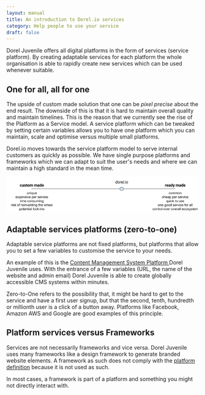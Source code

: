 ```yaml
---
layout: manual
title: An introduction to Dorel.io services
category: Help people to use your service
draft: false
---
```


Dorel Juvenile offers all digital platforms in the form of services (service platform). By creating adaptable services for each platform the whole organisation is able to rapidly create new services which can be used whenever suitable.

## One for all, all for one

The upside of custom made solution that one can be _pixel precise_ about the end result. The downside of this is that it is hard to maintain overall quality and maintain timelines. This is the reason that we currently see the rise of the Platform as a Service model. A service platform which can be tweaked by setting certain variables allows you to have one platform which you can maintain, scale and optimise versus multiple small platforms.

Dorel.io moves towards the service platform model to serve internal customers as quickly as possible. We have single purpose platforms and frameworks which we can adapt to suit the user's needs and where we can maintain a high standard in the mean time.

![Custom made vs Ready made](/assets/img/custom-made-vs-ready-made.png "Custom made vs Ready made")

## Adaptable services platforms (zero-to-one)

Adaptable service platforms are not fixed platforms, but platforms that allow you to set a few variables to customise the service to your needs.

An example of this is the [Content Management System Platform ](#) Dorel Juvenile uses. With the entrance of a few variables (URL, the name of the website and admin email) Dorel Juvenile is able to create globally accessible CMS systems within minutes.

Zero-to-One refers to the possibility that, it might be hard to get to the service and have a first user signup, but that the second, tenth, hundredth or millionth user is a click of a button away. Platforms like Facebook, Amazon AWS and Google are good examples of this principle.

## Platform services versus Frameworks

Services are not necessarily frameworks and vice versa. Dorel Juvenile uses many frameworks like a design framework to generate branded website elements. A framework as such does not comply with the [platform definition](/service-manual/vision/platforms-and-ecosystems.html) because it is not used as such.

In most cases, a framework is part of a platform and something you might not directly interact with.